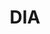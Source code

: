 ---
# This topic lives at
# https://digital.gov/topics/dia

# Topic Title
title: "DIA"

# description — keep it short and clear
summary: ""

# Weight
weight: 1

# For more information on managing topics,
# see https://github.com/GSA/digitalgov.gov/wiki/topics
---
